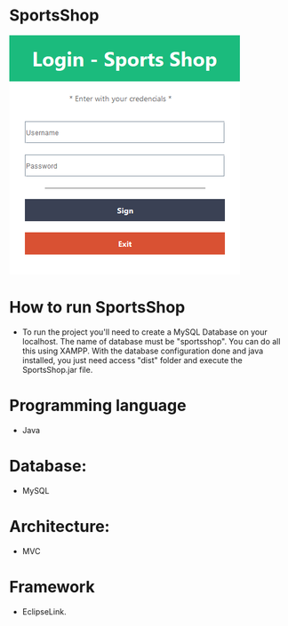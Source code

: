 # SportsShop

<p>
  <img src="https://github.com/omouravictor/omouravictor/blob/main/assets/sports-shop/login.png" alt="Login Sports shop">
</p>

# How to run SportsShop

- To run the project you'll need to create a MySQL Database on your localhost. The name of database must be "sportsshop". You can do all this using XAMPP. With the database configuration done and java installed,
you just need access "dist" folder and execute the SportsShop.jar file.

# Programming language

- Java

# Database:

- MySQL

# Architecture:

- MVC

# Framework

- EclipseLink.